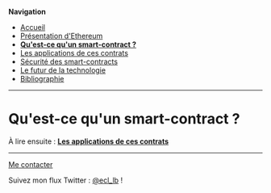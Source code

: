 **Navigation**
* [Accueil](index.html)
* [Présentation d'Ethereum](ethereum.html)
* [**Qu'est-ce qu'un smart-contract ?**](smartcontracts.html)
* [Les applications de ces contrats](applications.html)
* [Sécurité des smart-contracts](securite.html)
* [Le futur de la technologie](futur.html)
* [Bibliographie](bibliographie.html)

___

# Qu'est-ce qu'un smart-contract ?



À lire ensuite : [**Les applications de ces contrats**](applications.html)

___
[Me contacter](mailto://leo.besancon@ecl14.ec-lyon.fr)

Suivez mon flux Twitter : [@ecl_lb](https://twitter.com/ecl_lb) !
